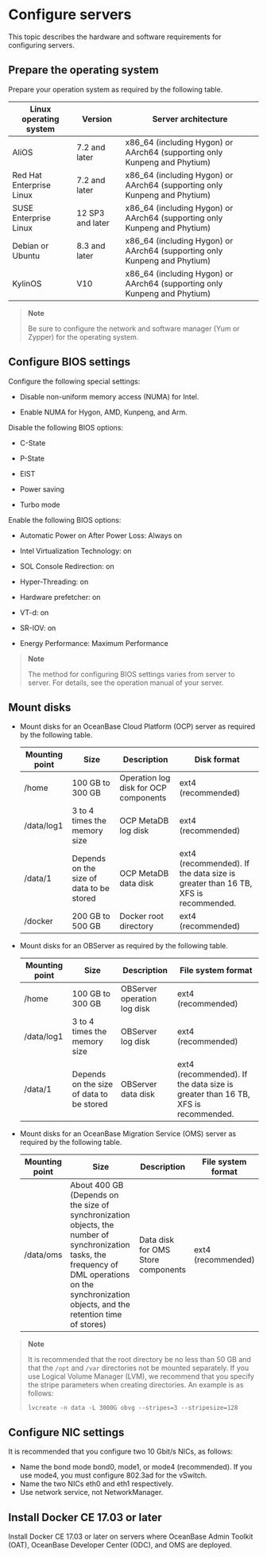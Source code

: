 # Configure servers

This topic describes the hardware and software requirements for configuring servers.

## Prepare the operating system

Prepare your operation system as required by the following table.

| Linux operating system | Version | Server architecture |
|-----------------------------------|-----------|-------------------------------|
| AliOS | 7.2 and later | x86_64 (including Hygon) or AArch64 (supporting only Kunpeng and Phytium) |
| Red Hat Enterprise Linux | 7.2 and later | x86_64 (including Hygon) or AArch64 (supporting only Kunpeng and Phytium) |
| SUSE Enterprise Linux | 12 SP3 and later | x86_64 (including Hygon) or AArch64 (supporting only Kunpeng and Phytium) |
| Debian or Ubuntu | 8.3 and later | x86_64 (including Hygon) or AArch64 (supporting only Kunpeng and Phytium) |
| KylinOS | V10 | x86_64 (including Hygon) or AArch64 (supporting only Kunpeng and Phytium) |

> **Note**
>
> Be sure to configure the network and software manager (Yum or Zypper) for the operating system.

## Configure BIOS settings

Configure the following special settings:

* Disable non-uniform memory access (NUMA) for Intel.

* Enable NUMA for Hygon, AMD, Kunpeng, and Arm.

Disable the following BIOS options:

* C-State

* P-State

* EIST

* Power saving

* Turbo mode

Enable the following BIOS options:

* Automatic Power on After Power Loss: Always on

* Intel Virtualization Technology: on

* SOL Console Redirection: on

* Hyper-Threading: on

* Hardware prefetcher: on

* VT-d: on

* SR-IOV: on

* Energy Performance: Maximum Performance

> **Note**
>
> The method for configuring BIOS settings varies from server to server. For details, see the operation manual of your server.

## Mount disks

* Mount disks for an OceanBase Cloud Platform (OCP) server as required by the following table.

   | Mounting point | Size | Description | Disk format |
   |------------|----------------|-------------|-------------------------|
   | /home | 100 GB to 300 GB | Operation log disk for OCP components | ext4 (recommended) |
   | /data/log1 | 3 to 4 times the memory size | OCP MetaDB log disk | ext4 (recommended) |
   | /data/1 | Depends on the size of data to be stored | OCP MetaDB data disk | ext4 (recommended). If the data size is greater than 16 TB, XFS is recommended. |
   | /docker | 200 GB to 500 GB | Docker root directory | ext4 (recommended) |

* Mount disks for an OBServer as required by the following table.

   | Mounting point | Size | Description | File system format |
   |------------|----------------|----------------|-------------------------|
   | /home | 100 GB to 300 GB | OBServer operation log disk | ext4 (recommended) |
   | /data/log1 | 3 to 4 times the memory size | OBServer log disk | ext4 (recommended) |
   | /data/1 | Depends on the size of data to be stored | OBServer data disk | ext4 (recommended). If the data size is greater than 16 TB, XFS is recommended. |

* Mount disks for an OceanBase Migration Service (OMS) server as required by the following table.

   | Mounting point | Size | Description | File system format |
   |-----------|------------------------------------------------------|-----------------|---------|
   | /data/oms | About 400 GB (Depends on the size of synchronization objects, the number of synchronization tasks, the frequency of DML operations on the synchronization objects, and the retention time of stores) | Data disk for OMS Store components | ext4 (recommended) |

> **Note**
>
> It is recommended that the root directory be no less than 50 GB and that the `/opt` and `/var` directories not be mounted separately. If you use Logical Volume Manager (LVM), we recommend that you specify the stripe parameters when creating directories. An example is as follows:
>
> ```shell
> lvcreate -n data -L 3000G obvg --stripes=3 --stripesize=128
> ```

## Configure NIC settings

It is recommended that you configure two 10 Gbit/s NICs, as follows:

* Name the bond mode bond0, mode1, or mode4 (recommended). If you use mode4, you must configure 802.3ad for the vSwitch.
* Name the two NICs eth0 and eth1 respectively.
* Use network service, not NetworkManager.

## Install Docker CE 17.03 or later

Install Docker CE 17.03 or later on servers where OceanBase Admin Toolkit (OAT), OceanBase Developer Center (ODC), and OMS are deployed. 
